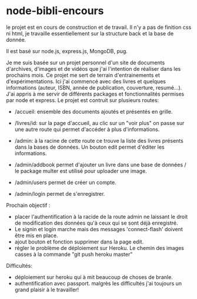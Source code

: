 # node-bibli-encours

le projet est en cours de construction et de travail. Il n'y a pas de finition css ni html, je travaille essentiellement sur la structure back et la base de donnée. 

Il est basé sur node.js, express.js, MongoDB, pug.

Je me suis basée sur un projet personnel d'un site de documents d'archives, d'images et de vidéos que j'ai l'intention de réaliser dans les prochains mois. Ce projet me sert de terrain d'entrainements et d'expérimentations. Ici j'ai commencé avec des livres et quelques informations (auteur, ISBN, année de publication, couverture, resumé...). J'ai appris à me servir de différents packages et fonctionnalités permises par node et express. Le projet est contruit sur plusieurs routes:

- /accueil:
  ensemble des documents ajoutés et présentés en grille.
  
- /livres/id:
   sur la page d'accueil, au clic sur un "voir plus" on passe sur une autre route qui permet d'accéder à plus d'informations.
   
- /admin:
  à la racine de cette route ce trouve la liste des livres présents dans la bases de données. Un bouton edit permet d'éditer les informations.
  
- /admin/addbook
  permet d'ajouter un livre dans une base de données / le package multer est utilisé pour uploader une image.
  
- /admin/users
  permet de créer un compte.
  
- /admin/login
  permet de s'enregistrer.

Prochain objectif : 
  - placer l'authentification à la racide de la route admin ne laissant le droit de modification des données qu'à ceux qui se sont déjà enregistré. 
  - Le signin et login marche mais des messages 'connect-flash' doivent être mis en place.
  - ajout bouton et fonction supprimer dans la page edit.
  - régler le problème de déploiement sur Heroku. Le chemin des images casses à la commande "git push heroku master"

Difficultés: 
  - déploiement sur heroku qui à mit beaucoup de choses de branle.
  - authentification avec passport.
malgrès les difficultés j'ai toujours un grand plaisir à le travailler!
